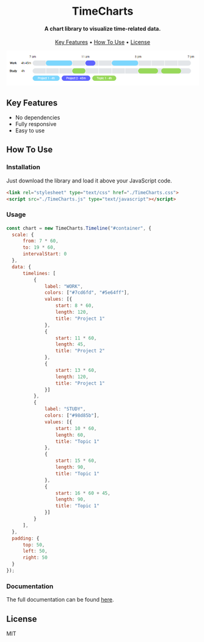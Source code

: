 
<h1 align="center">
  TimeCharts
  <br>
</h1>

<h4 align="center">A chart library to visualize time-related data.</h4>

<p align="center">
  <a href="#key-features">Key Features</a> •
  <a href="#how-to-use">How To Use</a> •
  <a href="#license">License</a>
</p>

![screenshot](readme/image2.PNG)

## Key Features

* No dependencies
* Fully responsive
* Easy to use

## How To Use

### Installation
Just download the library and load it above your JavaScript code.

```html
<link rel="stylesheet" type="text/css" href="./TimeCharts.css">
<script src="./TimeCharts.js" type="text/javascript"></script>
```

### Usage

```js
const chart = new TimeCharts.Timeline("#container", {
  scale: {
      from: 7 * 60,
      to: 19 * 60,
      intervalStart: 0
  },
  data: {
      timelines: [
          {
              label: "WORK",
              colors: ["#7cd6fd", "#5e64ff"],
              values: [{
                  start: 8 * 60,
                  length: 120,
                  title: "Project 1"
              },
              {
                  start: 11 * 60,
                  length: 45,
                  title: "Project 2"
              },
              {
                  start: 13 * 60,
                  length: 120,
                  title: "Project 1"
              }]
          },
          {
              label: "STUDY",
              colors: ["#98d85b"],
              values: [{
                  start: 10 * 60,
                  length: 60,
                  title: "Topic 1"
              },
              {
                  start: 15 * 60,
                  length: 90,
                  title: "Topic 1"
              },
              {
                  start: 16 * 60 + 45,
                  length: 90,
                  title: "Topic 1"
              }]
          }
      ],
  },  
  padding: {
      top: 50, 
      left: 50,
      right: 50
  }
});
```

### Documentation

The full documentation can be found [here](https://robinweitzel.github.io/TimeCharts/).

## License

MIT
